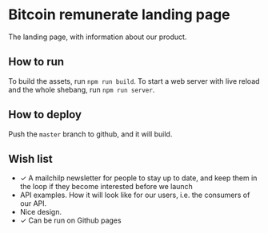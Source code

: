 # Bitcoin remunerate landing page

The landing page, with information about our product.

## How to run
To build the assets, run `npm run build`. To start a web server with live reload and the whole shebang, run `npm run server`.

## How to deploy
Push the `master` branch to github, and it will build.

## Wish list

* ✓ A mailchilp newsletter for people to stay up to date, and keep them in the loop if they become interested before we launch
* API examples. How it will look like for our users, i.e. the consumers of our API.
* Nice design.
* ✓ Can be run on Github pages
